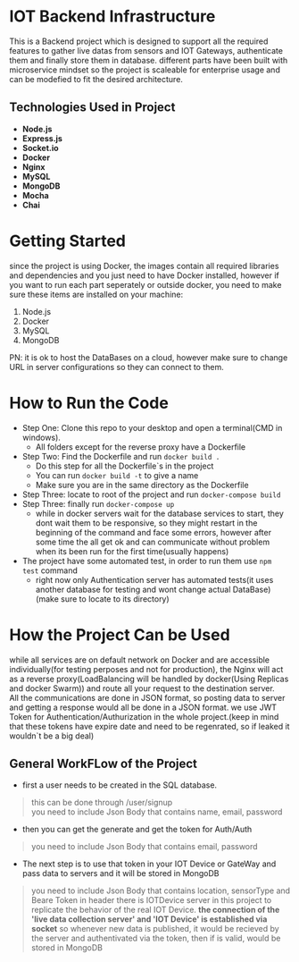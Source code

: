 # **IOT Backend Infrastructure**  
This is a Backend project which is designed to support all the required features to gather live datas from sensors and IOT Gateways, authenticate them and finally store them in database. different parts have been built with microservice mindset so the project is scaleable for enterprise usage and can be modefied to fit the desired architecture.  
  
## **Technologies Used in Project**  
* **Node.js**
* **Express.js**
* **Socket.io**
* **Docker**
* **Nginx**
* **MySQL**
* **MongoDB**
* **Mocha**
* **Chai**  

# **Getting Started**  
since the project is using Docker, the images contain all required libraries and dependencies and you just need to have Docker installed, however if you want to run each part seperately or outside docker, you need to make sure these items are installed on your machine:  

1. Node.js
2. Docker
3. MySQL
4. MongoDB
  
PN: it is ok to host the DataBases on a cloud, however make sure to change URL in server configurations so they can connect to them.
  
  
# **How to Run the Code**  
* Step One: Clone this repo to your desktop and open a terminal(CMD in windows).  
    * All folders except for the reverse proxy have a Dockerfile
* Step Two: Find the Dockerfile and run `docker build .`
    * Do this step for all the Dockerfile`s in the project
    * You can run `docker build -t` to give a name
    * Make sure you are in the same directory as the Dockerfile  
* Step Three: locate to root of the project and run `docker-compose build`
* Step Three: finally run `docker-compose up`
    * while in docker servers wait for the database services to start, they dont wait them to be responsive, so they might restart in the
    beginning of the command and face some errors, however after some time the all get ok and can communicate without problem
    when its been run for the first time(usually happens)
* The project have some automated test, in order to run them use `npm test` command
    *  right now only Authentication server has automated tests(it uses another database for testing and wont change actual DataBase)(make sure to locate to its directory)

# **How the Project Can be Used**  

while all services are on default network on Docker and are accessible individually(for testing perposes and not for production), the Nginx will act as a reverse proxy(LoadBalancing will be handled by docker(Using Replicas and docker Swarm)) and route all your request to the destination server.  
All the communications are done in JSON format, so posting data to server and getting a response would all be done in a JSON format.
we use JWT Token for Authentication/Authurization in the whole project.(keep in mind that these tokens have expire date and need to be regenrated, so if leaked it wouldn`t be a big deal)

## **General WorkFLow of the Project**  
* first a user needs to be created in the SQL database.
> this can be done through /user/signup  
you need to include Json Body that contains name, email, password  
* then you can get the generate and get the token for Auth/Auth
> you need to include Json Body that contains email, password   
* The next step is to use that token in your IOT Device or GateWay and pass data to servers and it will be stored in MongoDB
> you need to include Json Body that contains location, sensorType and Beare Token in header
there is IOTDevice server in this project to replicate the behavior of the real IOT Device.
**the connection of the 'live data collection server' and 'IOT Device' is established via socket** so whenever new data is published, it would be recieved by the server and authentivated via the token, then if is valid, would be stored in MongoDB

